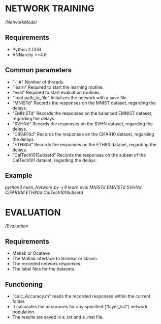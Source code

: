 # NETWORK TRAINING
*/NetworkModel*

## Requirements
- Python 3 (3.6)
- ANNarchy >=4.6

## Common parameters
- "-j #" Number of threads.
- "learn" Required to start the learning routine.
- "eval" Required to start evaluation routines.
- "load path_to_file" Initializes the network with a save file.
- "MNISTd" Records the responses on the MNIST dataset, regarding the delays.
- "EMNISTd" Records the responses on the balanced EMNIST dataset, regarding the delays.
- "SVHNd" Records the responses on the SVHN dataset, regarding the delays.
- "CIFAR10d" Records the responses on the CIFAR10 dataset, regarding the delays.
- "ETH80d" Records the responses on the ETH80 dataset, regarding the delays.
- "CalTech101Subsetd" Records the responses on the subset of the CalTech101 dataset, regarding the delays.

## Example
*python3 main_Network.py -j 8 learn eval MNISTd EMNISTd SVHNd CIFAR10d ETH80d CalTech101Subsetd*


# EVALUATION
*/Evaluation*

## Requirements
- Matlab or Ocatave
- The Matlab interface to liblinear or libsvm
- The recorded network responses.
- The label files for the datasets.

## Functioning
- "calc_Accuracy.m" reads the recorded responses within the current folder.
- It calculates the accuracies for any specified ("layer_list") network population.
- The results are saved in a .txt and a .mat file.

